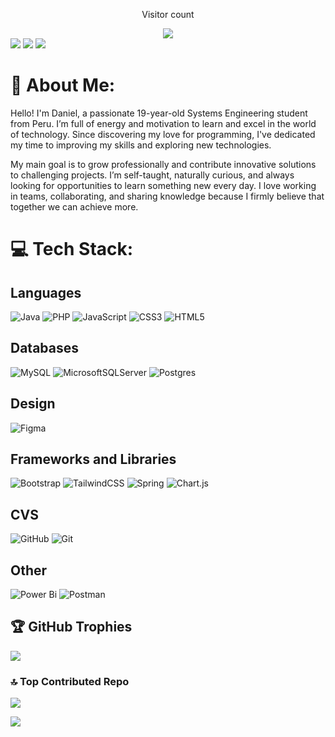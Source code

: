 <div align="center">
  <p>Visitor count</p>
  <img src="https://profile-counter.glitch.me/Daniee19/count.svg"/>
</div>
<div>
  <img src="https://github-readme-stats.vercel.app/api?username=Daniee19&theme=tokyonight&hide_border=false&include_all_commits=false&count_private=false"/>
  <img src="https://github-readme-stats.vercel.app/api/top-langs/?username=Daniee19&theme=tokyonight&hide_border=false&include_all_commits=false&count_private=false&layout=compact"/>
  <img src="https://github-readme-activity-graph.vercel.app/graph?username=Daniee19&bg_color=212121&color=ffffff&line=404db0&point=ffcd42&area=true&hide_border=true)](https://github.com/ashutosh00710/github-readme-activity-graph"/>
</div>

# 💫 About Me:
Hello! I'm Daniel, a passionate 19-year-old Systems Engineering student from Peru. I’m full of energy and motivation to learn and excel in the world of technology. Since discovering my love for programming, I've dedicated my time to improving my skills and exploring new technologies.

My main goal is to grow professionally and contribute innovative solutions to challenging projects. I’m self-taught, naturally curious, and always looking for opportunities to learn something new every day. I love working in teams, collaborating, and sharing knowledge because I firmly believe that together we can achieve more.

# 💻 Tech Stack:
## Languages
![Java](https://img.shields.io/badge/java-%23ED8B00.svg?style=for-the-badge&logo=openjdk&logoColor=white) ![PHP](https://img.shields.io/badge/php-%23777BB4.svg?style=for-the-badge&logo=php&logoColor=white) 
![JavaScript](https://img.shields.io/badge/javascript-%23323330.svg?style=for-the-badge&logo=javascript&logoColor=%23F7DF1E) ![CSS3](https://img.shields.io/badge/css3-%231572B6.svg?style=for-the-badge&logo=css3&logoColor=white) ![HTML5](https://img.shields.io/badge/html5-%23E34F26.svg?style=for-the-badge&logo=html5&logoColor=white) 
## Databases
![MySQL](https://img.shields.io/badge/mysql-4479A1.svg?style=for-the-badge&logo=mysql&logoColor=white) ![MicrosoftSQLServer](https://img.shields.io/badge/Microsoft%20SQL%20Server-CC2927?style=for-the-badge&logo=microsoft%20sql%20server&logoColor=white) ![Postgres](https://img.shields.io/badge/postgres-%23316192.svg?style=for-the-badge&logo=postgresql&logoColor=white)

## Design
![Figma](https://img.shields.io/badge/figma-%23F24E1E.svg?style=for-the-badge&logo=figma&logoColor=white)

## Frameworks and Libraries
![Bootstrap](https://img.shields.io/badge/bootstrap-%238511FA.svg?style=for-the-badge&logo=bootstrap&logoColor=white) ![TailwindCSS](https://img.shields.io/badge/tailwindcss-%2338B2AC.svg?style=for-the-badge&logo=tailwind-css&logoColor=white) ![Spring](https://img.shields.io/badge/spring-%236DB33F.svg?style=for-the-badge&logo=spring&logoColor=white) ![Chart.js](https://img.shields.io/badge/chart.js-F5788D.svg?style=for-the-badge&logo=chart.js&logoColor=white)

## CVS
![GitHub](https://img.shields.io/badge/github-%23121011.svg?style=for-the-badge&logo=github&logoColor=white) ![Git](https://img.shields.io/badge/git-%23F05033.svg?style=for-the-badge&logo=git&logoColor=white)

## Other
![Power Bi](https://img.shields.io/badge/power_bi-F2C811?style=for-the-badge&logo=powerbi&logoColor=black) ![Postman](https://img.shields.io/badge/Postman-FF6C37?style=for-the-badge&logo=postman&logoColor=white)

## 🏆 GitHub Trophies
![](https://github-profile-trophy.vercel.app/?username=Daniee19&theme=tokyonight&no-frame=false&no-bg=false&margin-w=4)

### 🔝 Top Contributed Repo
![](https://github-contributor-stats.vercel.app/api?username=Daniee19&limit=5&theme=tokyonight&combine_all_yearly_contributions=true)

[![](https://visitcount.itsvg.in/api?id=Daniee19&icon=0&color=0)](https://visitcount.itsvg.in)

<!-- Proudly created with GPRM ( https://gprm.itsvg.in ) -->
